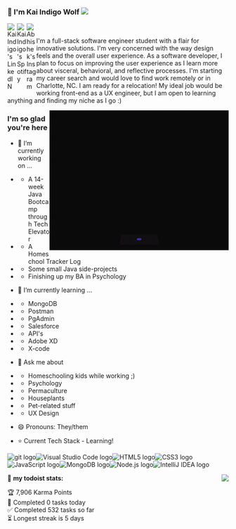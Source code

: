 ### 🐺 I'm Kai Indigo Wolf  ![](https://visitor-badge.glitch.me/badge?page_id=indigow0lf.indigow0lf)

<a href="https://www.linkedin.com/in/indigowolf/">
  <img align="left" alt="Kai Indigo's LinkedIN" width="22px" src="https://raw.githubusercontent.com/peterthehan/peterthehan/master/assets/linkedin.svg" />
</a><a href="https://open.spotify.com/user/vjj98sn4y4ul42h310k2yzrk7">
  <img align="left" alt="Kai Indigo's Spotify" width="22px" src="https://raw.githubusercontent.com/peterthehan/peterthehan/master/assets/spotify.svg" />
</a>
<a href="https://www.instagram.com/indigow0lf/">
  <img align="left" alt="Abhishek's Instagram" width="22px" src="https://raw.githubusercontent.com/hussainweb/hussainweb/main/icons/instagram.png" />
</a>
&nbsp;

I'm a full-stack software engineer student with a flair for innovative solutions. I'm very concerned with the way design feels and the overall user experience. As a software developer, I plan to focus on improving the user experience as I learn more about visceral, behavioral, and reflective processes. I'm starting my career search and would love to find work remotely or in Charlotte, NC. I am ready for a relocation! My ideal job would be working front-end as a UX engineer, but I am open to learning anything and finding my niche as I go :)

<img align="right" alt="GIF" src="https://github.com/IndigoW0lf/IndigoW0lf/blob/8fd6f0dbc30c2ffb631afb85ed188c1dc8dac3ad/CatGirlGif.gif" width="408" height="318"/>

### I'm so glad you're here 

- 🔭 I’m currently working on ...
- * A 14-week Java Bootcamp through Tech Elevator
- * A Homeschool Tracker Log
- * Some small Java side-projects
- * Finishing up my BA in Psychology

- 🌱 I’m currently learning ...
- * MongoDB
- * Postman
- * PgAdmin
- * Salesforce
- * API's
- * Adobe XD
- * X-code

- 💬 Ask me about
- * Homeschooling kids while working ;)
- * Psychology
- * Permaculture
- * Houseplants
- * Pet-related stuff
- * UX Design

- 😄 Pronouns: They/them

- ⭐️ Current Tech Stack - Learning!

<img src="https://img.shields.io/badge/git-282C34?logo=git&logoColor=61DAFB" alt="git logo" title="git" height="25" /><img src="https://img.shields.io/badge/VS%20Code-282C34?logo=visual-studio-code&logoColor=61DAFB" alt="Visual Studio Code logo" title="Visual Studio Code" height="25"/><img src="https://img.shields.io/badge/HTML5-282C34?logo=html5&logoColor=61DAFB" alt="HTML5 logo" title="HTML5" height="25" /><img src="https://img.shields.io/badge/CSS3-282C34?logo=css3&logoColor=61DAFB" alt="CSS3 logo" title="CSS3" height="25" /><img src="https://img.shields.io/badge/JavaScript-282C34?logo=javascript&logoColor=61DAFB" alt="JavaScript logo" title="JavaScript" height="25" /><img src="https://img.shields.io/badge/MongoDB-282C34?logo=mongodb&logoColor=61DAFB" alt="MongoDB logo" title="MongoDB" height="25" /><img src="https://img.shields.io/badge/Node.js-282C34?logo=node.js&logoColor=61DAFB" alt="Node.js logo" title="Node.js" height="25" /><img src="https://img.shields.io/badge/IntelliJIDEA-282C34?logo=IntelliJIDEA&logoColor=61DAFB" alt="IntelliJ IDEA logo" title="IntelliJ IDEA" height="25" />

<a href="https://github.com/anuraghazra/github-readme-stats">
  <img align="right" src="https://github-readme-stats.vercel.app/api/top-langs/?username=indigow0lf&layout=compact&theme=gotham"/>
</a>


🚧 **my todoist stats:**
<!-- TODO-IST:START -->
🏆  7,906 Karma Points           
🌸  Completed 0 tasks today           
✅  Completed 532 tasks so far           
⏳  Longest streak is 5 days
<!-- TODO-IST:END -->


